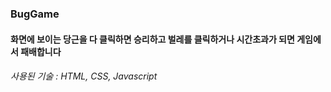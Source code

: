 ### BugGame

#### 화면에 보이는 당근을 다 클릭하면 승리하고 벌레를 클릭하거나 시간초과가 되면 게임에서 패배합니다

###### 사용된 기술 : HTML, CSS, Javascript

